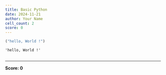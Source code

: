 ```yaml
---
title: Basic Python
date: 2024-11-21
author: Your Name
cell_count: 2
score: 0
---
```


```python
("hello, World !")
```




    'hello, World !'




```python

```


---
**Score: 0**
